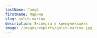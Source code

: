```yaml
---
lastName: Голуб
firstName: Марина
slug: golub-marina
description: Эксперта в коммуникациях
image: /images/experts/golub-marina.jpg
---
```

